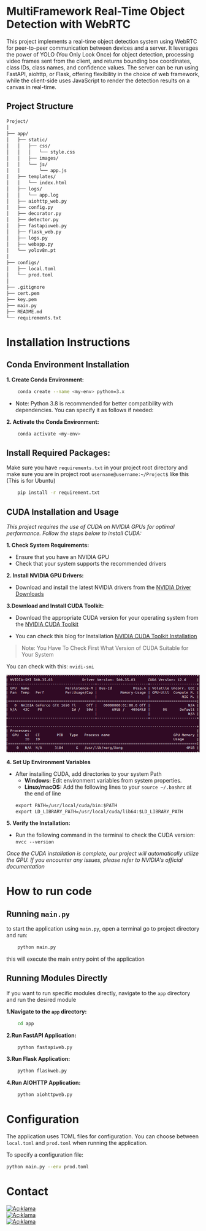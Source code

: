 # MultiFramework Real-Time Object Detection with WebRTC

This project implements a real-time object detection system using WebRTC for peer-to-peer communication between devices and a server. It leverages the power of YOLO (You Only Look Once) for object detection, processing video frames sent from the client, and returns bounding box coordinates, class IDs, class names, and confidence values. The server can be run using FastAPI, aiohttp, or Flask, offering flexibility in the choice of web framework, while the client-side uses JavaScript to render the detection results on a canvas in real-time.


## Project Structure

    Project/
    │
    ├── app/
    │   ├── static/
    │   │   ├── css/
    │   │   │   └── style.css
    │   │   ├── images/
    │   │   └── js/
    │   │       └── app.js
    │   ├── templates/
    │   │   └── index.html
    │   ├── logs/
    │   │   └── app.log
    │   ├── aiohttp_web.py
    │   ├── config.py
    │   ├── decorator.py
    │   ├── detector.py
    │   ├── fastapiuweb.py
    │   ├── flask_web.py
    │   ├── logs.py
    │   ├── webapp.py
    │   └── yolov8n.pt
    │
    ├── configs/
    │   ├── local.toml
    │   └── prod.toml
    │
    ├── .gitignore
    ├── cert.pem
    ├── key.pem
    ├── main.py
    ├── README.md
    └── requirements.txt

# Installation Instructions



## Conda Environment Installation
 
**1. Create Conda Environment:**


```bash
    conda create --name <my-env> python=3.x 
```
* Note: Python 3.8 is recommended for better compatibility with dependencies. You can specify it as follows if needed:

**2. Activate the Conda Environment:**

```bash
    conda activate <my-env>
```

## Install Required Packages:

Make sure you have `requirements.txt` in your project root directory and make sure you are in project root `username@username:~/Project$` like this (This is for Ubuntu)

```bash
    pip install -r requirement.txt
```

## CUDA Installation and Usage

_This project requires the use of CUDA on NVIDIA GPUs for optimal performance. Follow the steps below to install CUDA:_

**1. Check System Requirements:**
- Ensure that you have an NVIDIA GPU
- Check that your system supports the recommended drivers

**2. Install NVIDIA GPU Drivers:**
- Download and install the latest NVIDIA drivers from the [NVIDIA Driver Downloads](https://www.nvidia.com/Download/index.aspx)

**3.Download and Install CUDA Toolkit:**
- Download the appropriate CUDA version for your operating system from the [NVIDIA CUDA Toolkit](https://developer.nvidia.com/cuda-downloads)

- You can check this blog for Installation [NVIDIA CUDA Toolkit Installation](https://www.cherryservers.com/blog/install-cuda-ubuntu)

> Note: You Have To Check First What Version of CUDA Suitable for Your System 

You can check with this: `nvidi-smi`

![NVIDIA-SMI](app/static/images/nvidia-smi.png)

**4. Set Up Environment Variables**
- After installing CUDA, add directories to your system Path
    - **Windows:** Edit environment variables from system properties.
    - **Linux/macOS:** Add the following lines to your `source ~/.bashrc` at the end of line 
    ```
    export PATH=/usr/local/cuda/bin:$PATH
    export LD_LIBRARY_PATH=/usr/local/cuda/lib64:$LD_LIBRARY_PATH
    ```
**5. Verify the Installation:**
- Run the following command in the terminal to check the CUDA version:
`nvcc --version`

*Once the CUDA installation is complete, our project will automatically utilize the GPU. If you encounter any issues, please refer to NVIDIA's official documentation*


# How to run code 

## Running `main.py`
to start the application using `main.py`, open a terminal go to project directory and run:


```bash
    python main.py
```
this will execute the main entry point of the application

## Running Modules Directly
If you want to run specific modules directly, navigate to the `app` directory and run the desired module 

**1.Navigate to the `app` directory:**

```bash
    cd app
```

**2.Run FastAPI Application:**

```bash
    python fastapiweb.py
```

**3.Run Flask Application:**

```bash
    python flaskweb.py
```

**4.Run AIOHTTP Application:**

```bash
    python aiohttpweb.py
```

# Configuration
The application uses TOML files for configuration. You can choose between `local.toml` and `prod.toml` when running the application.

To specify a configuration file:
```bash
python main.py --env prod.toml
```

# Contact


<div style="display:flex;flex-direction:column;">
 <div style="display:flex;gap:1rem;">
    <a href="mailto:dognondr@gmail.com"><img src="https://upload.wikimedia.org/wikipedia/commons/4/4e/Gmail_Icon.png" alt="Açıklama" width="25" /> </a>
 </div>
  <div style="display:flex;gap:1rem;">
    <a href="mailto:dognondr@gmail.com"><img src="https://upload.wikimedia.org/wikipedia/commons/4/4e/Gmail_Icon.png" alt="Açıklama" width="25" /> </a>
 </div>
  <div style="display:flex;gap:1rem;">
    <a href="mailto:dognondr@gmail.com"><img src="https://upload.wikimedia.org/wikipedia/commons/4/4e/Gmail_Icon.png" alt="Açıklama" width="25" /> </a>
 </div>
</div>


